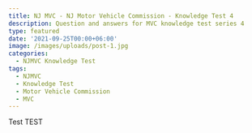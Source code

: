```yaml
---
title: NJ MVC - NJ Motor Vehicle Commission - Knowledge Test 4
description: Question and answers for MVC knowledge test series 4
type: featured
date: '2021-09-25T00:00+06:00'
image: /images/uploads/post-1.jpg
categories:
  - NJMVC Knowledge Test
tags:
  - NJMVC
  - Knowledge Test
  - Motor Vehicle Commission
  - MVC
---
```

Test TEST
